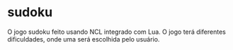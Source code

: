 # sudoku
O jogo sudoku feito usando NCL integrado com Lua.
O jogo terá diferentes dificuldades, onde uma será escolhida pelo usuário.
